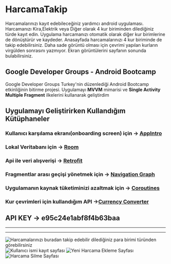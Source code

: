 # HarcamaTakip
Harcamalarınızı kayıt edebileceğiniz yardımcı android uygulaması. Harcamanızı Kira,Elektrik veya Diğer olarak 4 kur biriminden dilediğiniz türde kayıt edin. Uygulama harcamanızı otomatik olarak diğer kur birimlerine de dönüştürür ve kaydeder. Anasayfada harcamalarınızı 4 kur biriminde de takip edebilirsiniz. Daha sade görüntü olması için çevrimi yapılan kurların virgülden sonrasını yazmıyor. Ekran görüntülerini sayfanın sonunda bulabilirsiniz.

## Google Developer Groups - Android Bootcamp
Google Developer Groups Turkey'nin düzenlediği Android Bootcamp etkinliğinin bitirme projesi. Uygulamayı **MVVM** mimarisi ve **Single Activity Multiple Fragment** ilkelerini kullanarak geliştirdim

## Uygulamayı Geliştirirken Kullandığım Kütüphaneler
### Kullanıcı karşılama ekranı(onboarding screen) için -> [AppIntro](https://github.com/AppIntro/AppIntro)
### Lokal Veritabanı için -> [Room](https://developer.android.com/jetpack/androidx/releases/room)
### Api ile veri alışverişi -> [Retrofit](https://square.github.io/retrofit/)
### Fragmentlar arası geçişi yönetmek için -> [Navigation Graph](https://developer.android.com/guide/navigation/navigation-getting-started)
### Uygulamanın kaynak tüketiminizi azaltmak için -> [Coroutines](https://developer.android.com/kotlin/coroutines)
### Kur çevrimleri için kullandığım API ->[Currency Converter](https://free.currencyconverterapi.com)
## API KEY -> e95c24e1abf8f4b63baa
---
---

![Harcamalarınızı buradan takip edebilir dilediğiniz para birimi türünden görebilirsiniz](https://raw.githubusercontent.com/caner07/HarcamaTakip/master/screenshots/Screenshot_1620488584.png)
![Kullanıcı ismi kayıt sayfası](https://raw.githubusercontent.com/caner07/HarcamaTakip/master/screenshots/Screenshot_1620488502.png)
![Yeni Harcama Ekleme Sayfası](https://raw.githubusercontent.com/caner07/HarcamaTakip/master/screenshots/Screenshot_1620488537.png)
![Harcama Silme Sayfası](https://raw.githubusercontent.com/caner07/HarcamaTakip/master/screenshots/Screenshot_1620491892.png)

